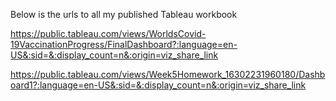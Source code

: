 Below is the urls to all my published Tableau workbook


https://public.tableau.com/views/WorldsCovid-19VaccinationProgress/FinalDashboard?:language=en-US&:sid=&:display_count=n&:origin=viz_share_link


https://public.tableau.com/views/Week5Homework_16302231960180/Dashboard1?:language=en-US&:sid=&:display_count=n&:origin=viz_share_link
